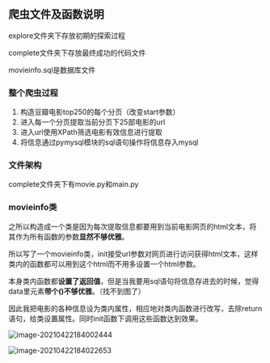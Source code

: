 ## 爬虫文件及函数说明

explore文件夹下存放初期的探索过程

complete文件夹下存放最终成功的代码文件

movieinfo.sql是数据库文件

### 整个爬虫过程

1. 构造豆瓣电影top250的每个分页（改变start参数）
2. 进入每一个分页提取当前分页下25部电影的url
3. 进入url使用XPath筛选电影有效信息进行提取
4. 将信息通过pymysql模块的sql语句操作将信息存入mysql

### 文件架构

complete文件夹下有movie.py和main.py

### movieinfo类

之所以构造成一个类是因为每次提取信息都要用到当前电影网页的html文本，将其作为所有函数的参数**显然不够优雅**。

所以写了一个movieinfo类，init接受url参数对网页进行访问获得html文本，这样类内的函数都可以用到这个html而不用多设置一个html参数。

本身类内函数都**设置了返回值**，但是当我要用sql语句将信息存进去的时候，觉得data里元素**带个()不够优雅**。（找不到图了）

因此我把电影的各种信息设为类内属性，相应地对类内函数进行改写，去除return语句，给类设置属性。同时init函数下调用这些函数达到效果。

![image-20210422184002444](https://horacehhtbucket.oss-cn-guangzhou.aliyuncs.com/img/image-20210422184002444.png)

![image-20210422184022653](https://horacehhtbucket.oss-cn-guangzhou.aliyuncs.com/img/image-20210422184022653.png)
